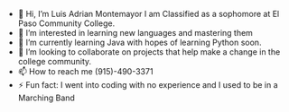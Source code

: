 - 👋 Hi, I’m Luis Adrian Montemayor I am Classified as a sophomore at El Paso Community College.
- 👀 I’m interested in learning new languages and mastering them 
- 🌱 I’m currently learning Java with hopes of learning Python soon.
- 💞️ I’m looking to collaborate on projects that help make a change in the college community.
- 📫 How to reach me (915)-490-3371
- ⚡ Fun fact: I went into coding with no experience and I used to be in a Marching Band 

<!---
luismontemayor14/luismontemayor14 is a ✨ special ✨ repository because its `README.md` (this file) appears on your GitHub profile.
You can click the Preview link to take a look at your changes.
--->
